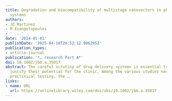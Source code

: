 ```yaml
---
title: Degradation and biocompatibility of multistage nanovectors in physiological
  systems
authors:
- JO Martinez
- M Evangelopoulos
- ' ...'
date: '2014-01-01'
publishDate: '2025-04-16T20:52:12.906295Z'
publication_types:
- article-journal
publication: '*… research Part A*'
doi: 10.1002/jbm.a.35017
abstract: The careful scrutiny of drug delivery systems is essential to evaluate and
  justify their potential for the clinic. Among the various studies necessary for
  preclinical testing, the …
links:
- name: URL
  url: https://onlinelibrary.wiley.com/doi/abs/10.1002/jbm.a.35017
---
```

